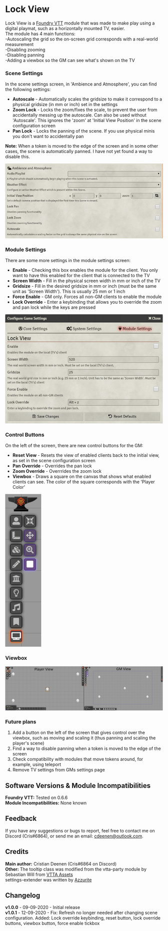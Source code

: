# Lock View
Lock View is a <a href="https://foundryvtt.com/">Foundry VTT</a> module that was made to make play using a digital playmat, such as a horizontally mounted TV, easier.<br>
The module has 4 main functions:<br>
-Autoscaling the grid so the on-screen grid corresponds with a real-world measurement<br>
-Disabling zooming<br>
-Disabling panning<br>
-Adding a viewbox so the GM can see what's shown on the TV<br>

### Scene Settings
In the scene settings screen, in 'Ambience and Atmosphere', you can find the following settings:
<ul>
<li><b>Autoscale</b> - Automatically scales the gridsize to make it correspond to a physical gridsize (in mm or inch) set in the settings</li>
<li><b>Zoom Lock</b> - Locks the zoom/fixes the scale, to prevent the user from accidentally messing up the autoscale. Can also be used without 'Autoscale'. This ignores the 'zoom' at 'Initial View Position' in the scene configuration screen</li>
<li><b>Pan Lock</b> - Locks the panning of the scene. If you use physical minis you don't want to accidentally pan</li>
</ul>
<b>Note:</b> When a token is moved to the edge of the screen and in some other cases, the scene is automatically panned. I have not yet found a way to disable this.<br>

![sceneSettings](https://github.com/CDeenen/LockView/blob/master/img/examples/SceneSettings.png)

### Module Settings
There are some more settings in the module settings screen:<br>
<ul>
<li><b>Enable</b> - Checking this box enables the module for the client. You only want to have this enabled for the client that is connected to the TV</li>
<li><b>Screen Width</b> - Fill in the physical screen width in mm or inch of the TV</li>
<li><b>Gridsize</b> - Fill in the desired gridsize in mm or inch (must be the same unit as 'Screen Width'). This is usually 25 mm or 1 inch</li>
<li><b>Force Enable</b> - GM only. Forces all non-GM clients to enable the module</li>
<li><b>Lock Override</b> - Enter a keybinding that allows you to override the zoom and pan lock while the keys are pressed</li>
</ul>

![moduleSettings](https://github.com/CDeenen/LockView/blob/master/img/examples/ModuleSettings.png)

### Control Buttons
On the left of the screen, there are new control buttons for the GM:
<ul>
<li><b>Reset View</b> - Resets the view of enabled clients back to the initial view, as set in the scene configuration screen</li>
<li><b>Pan Override</b> - Overrides the pan lock</li>
<li><b>Zoom Override</b> - Overrrides the zoom lock</li>
<li><b>Viewbox</b> - Draws a square on the canvas that shows what enabled clients can see. The color of the square corresponds with the 'Player Color'</li>
</ul>

![controlButtons](https://github.com/CDeenen/LockView/blob/master/img/examples/controlButtons.png)

### Viewbox

![viewBox](https://github.com/CDeenen/LockView/blob/master/img/examples/ViewBox.png)

### Future plans
<ol>
<li>Add a button on the left of the screen that gives control over the viewbox, such as moving and scaling it (thus panning and scaling the player's scene)</li>
<li>Find a way to disable panning when a token is moved to the edge of the screen</li>
<li>Check compatibility with modules that move tokens around, for example, using teleport</li>
<li>Remove TV settings from GMs settings page</ls>
</ol>

## Software Versions & Module Incompatibilities
<b>Foundry VTT:</b> Tested on 0.6.6<br>
<b>Module Incompatibilities:</b> None known<br>

## Feedback
If you have any suggestions or bugs to report, feel free to contact me on Discord (Cris#6864), or send me an email: cdeenen@outlook.com.

## Credits
<b>Main author:</b> Cristian Deenen (Cris#6864 on Discord)<br>
<b>Other:</b> The tooltip class was modified from the vtta-party module by Sebastian Will from <a href="https://www.vttassets.com">VTTA Assets</a><br>
settings-extender was written by <a href="https://gitlab.com/foundry-azzurite/settings-extender">Azzurite</a> 

## Changelog
<b>v1.0.0</b> - 09-09-2020 - Initial release<br>
<b>v1.0.1</b> - 12-09-2020 - Fix: Refresh no longer needed after changing scene configuration. Added: Lock override keybinding, reset button, lock override buttons, viewbox button, force enable tickbox<br>